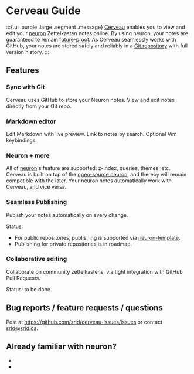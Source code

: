 # Cerveau Guide

:::{.ui .purple .large .segment .message}
[Cerveau](https://www.cerveau.app/) enables you to view and edit your [neuron](https://neuron.zettel.page/) Zettelkasten notes online. By using neuron, your notes are guaranteed to remain [future-proof](https://neuron.zettel.page/6f0f0bcc.html). As Cerveau seamlessly works with GitHub, your notes are stored safely and reliably in a [Git repository](https://guides.github.com/introduction/git-handbook/) with full version history.
:::

## Features

### Sync with Git
Cerveau uses GitHub to store your Neuron notes. View and edit notes directly from your Git repo.

### Markdown editor
Edit Markdown with live preview. Link to notes by search. Optional Vim keybindings.

### Neuron + more
All of [neuron](https://neuron.zettel.page/)'s feature are supported: z-index, queries, themes, etc. Cerveau is built on top of the [open-source neuron](https://github.com/srid/neuron), and thereby will remain compatible with the later. Your neuron notes automatically work with Cerveau, and vice versa.

### Seamless Publishing
Publish your notes automatically on every change. 

Status: 
- For public repositories, publishing is supported via [neuron-template](https://github.com/srid/neuron-template).
- Publishing for private repositories is in roadmap.

### Collaborative editing
Collaborate on community zettelkastens, via tight integration with GitHub Pull Requests.

Status: to be done.

## Bug reports / feature requests / questions

Post at <https://github.com/srid/cerveau-issues/issues> or contact srid@srid.ca.

## Already familiar with neuron?
- <neuron-diff>
- <known-issues>

